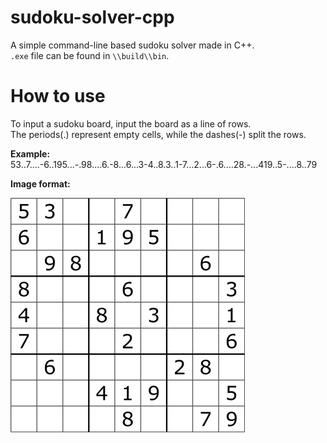# sudoku-solver-cpp
A simple command-line based sudoku solver made in C++.  
`.exe` file can be found in `\\build\\bin`. 

# How to use

To input a sudoku board, input the board as a line of rows.  
The periods(.) represent empty cells, while the dashes(-) split the rows.  

**Example:**  
53..7....-6..195...-.98....6.-8...6...3-4..8.3..1-7...2...6-.6....28.-...419..5-....8..79

**Image format:**  

![sudoku board](sudoku-board-example.png)

